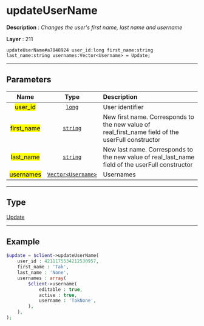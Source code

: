 # updateUserName

**Description** : *Changes the user's first name, last name and username*

**Layer** : 211

```tl
updateUserName#a7848924 user_id:long first_name:string last_name:string usernames:Vector<Username> = Update;
```

---

## Parameters

| Name | Type | Description |
| :---: | :---: | :--- |
| <mark>user_id</mark> | [`long`](type/long) | User identifier |
| <mark>first_name</mark> | [`string`](type/string) | New first name. Corresponds to the new value of real_first_name field of the userFull constructor |
| <mark>last_name</mark> | [`string`](type/string) | New last name. Corresponds to the new value of real_last_name field of the userFull constructor |
| <mark>usernames</mark> | [`Vector<Username>`](type/Username) | Usernames |

---

## Type

[Update](type/Update)

---

## Example

```php
$update = $client->updateUserName(
	user_id : 4211175534212530957,
	first_name : 'Tak',
	last_name : 'None',
	usernames : array(
		$client->username(
			editable : true,
			active : true,
			username : 'TakNone',
		),
	),
);
```